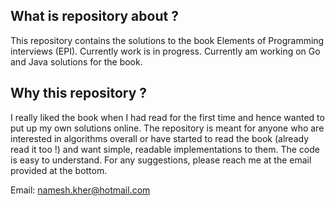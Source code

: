 
What is repository about ?
---------------------------
This repository contains the solutions to the book Elements of Programming interviews (EPI). Currently work is in progress. Currently am working on Go and Java solutions for the book. 


 Why this repository ? 
---------------------------
I really liked the book when I had read for the first time and hence wanted to put up my own solutions online. The repository is meant for anyone who are interested in algorithms overall or have started to read the book (already read it too !) and want simple, readable implementations to them. The code is easy to understand. For any suggestions, please reach me at the email provided at the bottom.

Email: namesh.kher@hotmail.com






